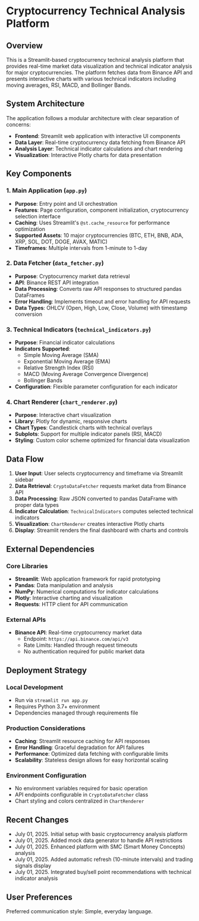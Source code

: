 # Cryptocurrency Technical Analysis Platform

## Overview

This is a Streamlit-based cryptocurrency technical analysis platform that provides real-time market data visualization and technical indicator analysis for major cryptocurrencies. The platform fetches data from Binance API and presents interactive charts with various technical indicators including moving averages, RSI, MACD, and Bollinger Bands.

## System Architecture

The application follows a modular architecture with clear separation of concerns:

- **Frontend**: Streamlit web application with interactive UI components
- **Data Layer**: Real-time cryptocurrency data fetching from Binance API
- **Analysis Layer**: Technical indicator calculations and chart rendering
- **Visualization**: Interactive Plotly charts for data presentation

## Key Components

### 1. Main Application (`app.py`)
- **Purpose**: Entry point and UI orchestration
- **Features**: Page configuration, component initialization, cryptocurrency selection interface
- **Caching**: Uses Streamlit's `@st.cache_resource` for performance optimization
- **Supported Assets**: 10 major cryptocurrencies (BTC, ETH, BNB, ADA, XRP, SOL, DOT, DOGE, AVAX, MATIC)
- **Timeframes**: Multiple intervals from 1-minute to 1-day

### 2. Data Fetcher (`data_fetcher.py`)
- **Purpose**: Cryptocurrency market data retrieval
- **API**: Binance REST API integration
- **Data Processing**: Converts raw API responses to structured pandas DataFrames
- **Error Handling**: Implements timeout and error handling for API requests
- **Data Types**: OHLCV (Open, High, Low, Close, Volume) with timestamp conversion

### 3. Technical Indicators (`technical_indicators.py`)
- **Purpose**: Financial indicator calculations
- **Indicators Supported**:
  - Simple Moving Average (SMA)
  - Exponential Moving Average (EMA)
  - Relative Strength Index (RSI)
  - MACD (Moving Average Convergence Divergence)
  - Bollinger Bands
- **Configuration**: Flexible parameter configuration for each indicator

### 4. Chart Renderer (`chart_renderer.py`)
- **Purpose**: Interactive chart visualization
- **Library**: Plotly for dynamic, responsive charts
- **Chart Types**: Candlestick charts with technical overlays
- **Subplots**: Support for multiple indicator panels (RSI, MACD)
- **Styling**: Custom color scheme optimized for financial data visualization

## Data Flow

1. **User Input**: User selects cryptocurrency and timeframe via Streamlit sidebar
2. **Data Retrieval**: `CryptoDataFetcher` requests market data from Binance API
3. **Data Processing**: Raw JSON converted to pandas DataFrame with proper data types
4. **Indicator Calculation**: `TechnicalIndicators` computes selected technical indicators
5. **Visualization**: `ChartRenderer` creates interactive Plotly charts
6. **Display**: Streamlit renders the final dashboard with charts and controls

## External Dependencies

### Core Libraries
- **Streamlit**: Web application framework for rapid prototyping
- **Pandas**: Data manipulation and analysis
- **NumPy**: Numerical computations for indicator calculations
- **Plotly**: Interactive charting and visualization
- **Requests**: HTTP client for API communication

### External APIs
- **Binance API**: Real-time cryptocurrency market data
  - Endpoint: `https://api.binance.com/api/v3`
  - Rate Limits: Handled through request timeouts
  - No authentication required for public market data

## Deployment Strategy

### Local Development
- Run via `streamlit run app.py`
- Requires Python 3.7+ environment
- Dependencies managed through requirements file

### Production Considerations
- **Caching**: Streamlit resource caching for API responses
- **Error Handling**: Graceful degradation for API failures
- **Performance**: Optimized data fetching with configurable limits
- **Scalability**: Stateless design allows for easy horizontal scaling

### Environment Configuration
- No environment variables required for basic operation
- API endpoints configurable in `CryptoDataFetcher` class
- Chart styling and colors centralized in `ChartRenderer`

## Recent Changes

- July 01, 2025. Initial setup with basic cryptocurrency analysis platform
- July 01, 2025. Added mock data generator to handle API restrictions
- July 01, 2025. Enhanced platform with SMC (Smart Money Concepts) analysis
- July 01, 2025. Added automatic refresh (10-minute intervals) and trading signals display
- July 01, 2025. Integrated buy/sell point recommendations with technical indicator analysis

## User Preferences

Preferred communication style: Simple, everyday language.